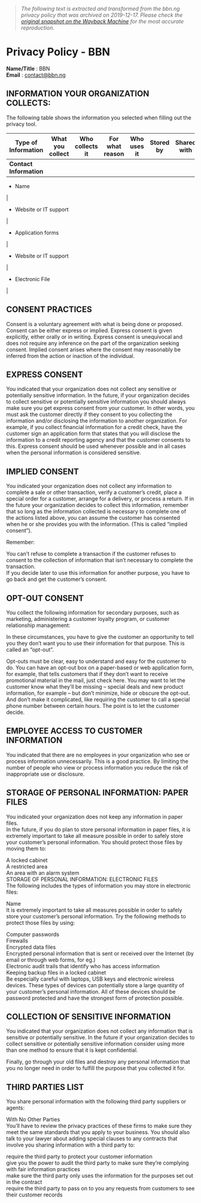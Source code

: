 > *The following text is extracted and transformed from the bbn.ng privacy policy that was archived on 2019-12-17. Please check the [original snapshot on the Wayback Machine](https://web.archive.org/web/20191217044419id_/https%3A//bbn.ng/privacy-policy) for the most accurate reproduction.*

# Privacy Policy - BBN

**Name/Title** : BBN  
**Email** : contact@bbn.ng

## INFORMATION YOUR ORGANIZATION COLLECTS:

The following table shows the information you selected when filling out the privacy tool.

Type of Information| What you collect| Who collects it| For what reason| Who uses it| Stored by| Shared with  
---|---|---|---|---|---|---  
 **Contact Information**| 

  * Name

| 

  * Website or IT support

| 

  * Application forms

| 

  * Website or IT support

| 

  * Electronic File

|   
  
## CONSENT PRACTICES

Consent is a voluntary agreement with what is being done or proposed. Consent can be either express or implied. Express consent is given explicitly, either orally or in writing. Express consent is unequivocal and does not require any inference on the part of the organization seeking consent. Implied consent arises where the consent may reasonably be inferred from the action or inaction of the individual.

## EXPRESS CONSENT

You indicated that your organization does not collect any sensitive or potentially sensitive information. In the future, if your organization decides to collect sensitive or potentially sensitive information you should always make sure you get express consent from your customer. In other words, you must ask the customer directly if they consent to you collecting the information and/or disclosing the information to another organization. For example, if you collect financial information for a credit check, have the customer sign an application form that states that you will disclose the information to a credit reporting agency and that the customer consents to this. Express consent should be used whenever possible and in all cases when the personal information is considered sensitive.

## IMPLIED CONSENT

You indicated your organization does not collect any information to complete a sale or other transaction, verify a customer’s credit, place a special order for a customer, arrange for a delivery, or process a return. If in the future your organization decides to collect this information, remember that so long as the information collected is necessary to complete one of the actions listed above, you can assume the customer has consented when he or she provides you with the information. (This is called “implied consent”).

Remember:

You can’t refuse to complete a transaction if the customer refuses to consent to the collection of information that isn’t necessary to complete the transaction.  
If you decide later to use this information for another purpose, you have to go back and get the customer’s consent.

## OPT-OUT CONSENT

You collect the following information for secondary purposes, such as marketing, administering a customer loyalty program, or customer relationship management:

In these circumstances, you have to give the customer an opportunity to tell you they don’t want you to use their information for that purpose. This is called an “opt-out”.

Opt-outs must be clear, easy to understand and easy for the customer to do. You can have an opt-out box on a paper-based or web application form, for example, that tells customers that if they don’t want to receive promotional material in the mail, just check here. You may want to let the customer know what they’ll be missing – special deals and new product information, for example – but don’t minimize, hide or obscure the opt-out. And don’t make it complicated, like requiring the customer to call a special phone number between certain hours. The point is to let the customer decide.

## EMPLOYEE ACCESS TO CUSTOMER INFORMATION

You indicated that there are no employees in your organization who see or process information unnecessarily. This is a good practice. By limiting the number of people who view or process information you reduce the risk of inappropriate use or disclosure.

## STORAGE OF PERSONAL INFORMATION: PAPER FILES

You indicated your organization does not keep any information in paper files.  
In the future, if you do plan to store personal information in paper files, it is extremely important to take all measure possible in order to safely store your customer’s personal information. You should protect those files by moving them to:

A locked cabinet  
A restricted area  
An area with an alarm system  
STORAGE OF PERSONAL INFORMATION: ELECTRONIC FILES  
The following includes the types of information you may store in electronic files:

Name  
It is extremely important to take all measures possible in order to safely store your customer’s personal information. Try the following methods to protect those files by using:

Computer passwords  
Firewalls  
Encrypted data files  
Encrypted personal information that is sent or received over the Internet (by email or through web forms, for eg.)  
Electronic audit trails that identify who has access information  
Keeping backup files in a locked cabinet  
Be especially careful with laptops, USB keys and electronic wireless devices. These types of devices can potentially store a large quantity of your customer’s personal information. All of these devices should be password protected and have the strongest form of protection possible.

## COLLECTION OF SENSITIVE INFORMATION

You indicated that your organization does not collect any information that is sensitive or potentially sensitive. In the future if your organization decides to collect sensitive or potentially sensitive information consider using more than one method to ensure that it is kept confidential.

Finally, go through your old files and destroy any personal information that you no longer need in order to fulfill the purpose that you collected it for.

## THIRD PARTIES LIST

You share personal information with the following third party suppliers or agents:

With No Other Parties  
You’ll have to review the privacy practices of these firms to make sure they meet the same standards that you apply to your business. You should also talk to your lawyer about adding special clauses to any contracts that involve you sharing information with a third party to:

require the third party to protect your customer information  
give you the power to audit the third party to make sure they’re complying with fair information practices  
make sure the third party only uses the information for the purposes set out in the contract  
require the third party to pass on to you any requests from customers to see their customer records
